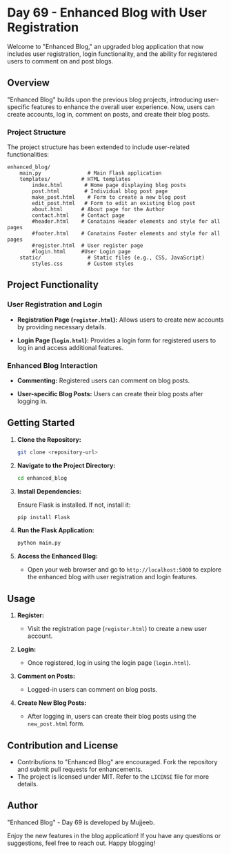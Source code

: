 # Day 69 - Enhanced Blog with User Registration

Welcome to "Enhanced Blog," an upgraded blog application that now includes user registration, login functionality, and the ability for registered users to comment on and post blogs.

## Overview

"Enhanced Blog" builds upon the previous blog projects, introducing user-specific features to enhance the overall user experience. Now, users can create accounts, log in, comment on posts, and create their blog posts.

### Project Structure

The project structure has been extended to include user-related functionalities:

```
enhanced_blog/
    main.py               # Main Flask application
    templates/          # HTML templates
        index.html       # Home page displaying blog posts
        post.html        # Individual blog post page
        make_post.html    # Form to create a new blog post
        edit_post.html   # Form to edit an existing blog post
        about.html      # About page for the Author
        contact.html    # Contact page 
        #header.html    # Conatains Header elements and style for all pages
        #footer.html    # Conatains Footer elements and style for all pages
        #register.html  # User register page
        #login.html     #User Login page
    static/               # Static files (e.g., CSS, JavaScript)
        styles.css        # Custom styles
```

## Project Functionality

### User Registration and Login

- **Registration Page (`register.html`):** Allows users to create new accounts by providing necessary details.

- **Login Page (`login.html`):** Provides a login form for registered users to log in and access additional features.

### Enhanced Blog Interaction

- **Commenting:** Registered users can comment on blog posts.

- **User-specific Blog Posts:** Users can create their blog posts after logging in.

## Getting Started

1. **Clone the Repository:**

   ```bash
   git clone <repository-url>
   ```

2. **Navigate to the Project Directory:**

   ```bash
   cd enhanced_blog
   ```

3. **Install Dependencies:**

   Ensure Flask is installed. If not, install it:

   ```bash
   pip install Flask
   ```

4. **Run the Flask Application:**

   ```bash
   python main.py
   ```

5. **Access the Enhanced Blog:**

   - Open your web browser and go to `http://localhost:5000` to explore the enhanced blog with user registration and login features.

## Usage

1. **Register:**
   - Visit the registration page (`register.html`) to create a new user account.

2. **Login:**
   - Once registered, log in using the login page (`login.html`).

3. **Comment on Posts:**
   - Logged-in users can comment on blog posts.

4. **Create New Blog Posts:**
   - After logging in, users can create their blog posts using the `new_post.html` form.

## Contribution and License

- Contributions to "Enhanced Blog" are encouraged. Fork the repository and submit pull requests for enhancements.
- The project is licensed under MIT. Refer to the `LICENSE` file for more details.

## Author

"Enhanced Blog" - Day 69 is developed by Mujjeeb.

Enjoy the new features in the blog application! If you have any questions or suggestions, feel free to reach out. Happy blogging!